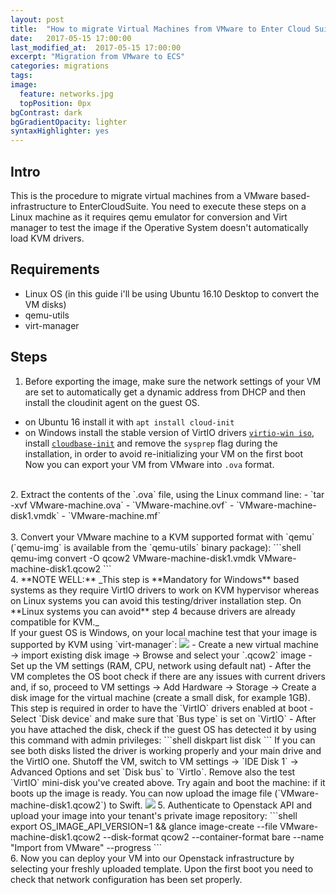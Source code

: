 ```yaml
---
layout: post
title:  "How to migrate Virtual Machines from VMware to Enter Cloud Suite"
date:   2017-05-15 17:00:00
last_modified_at:  2017-05-15 17:00:00
excerpt: "Migration from VMware to ECS"
categories: migrations
tags:
image:
  feature: networks.jpg
  topPosition: 0px
bgContrast: dark
bgGradientOpacity: lighter
syntaxHighlighter: yes
---
```


## Intro
This is the procedure to migrate virtual machines from a VMware based-infrastructure to EnterCloudSuite. 
You need to execute these steps on a Linux machine as it requires qemu emulator for conversion and Virt manager to test the image if the Operative System doesn't automatically load KVM drivers. 

## Requirements
- Linux OS (in this guide i'll be using Ubuntu 16.10 Desktop to convert the VM disks)
- qemu-utils
- virt-manager


## Steps
1. Before exporting the image, make sure the network settings of your VM are set to automatically get a dynamic address from DHCP and then install the cloudinit agent on the guest OS.<br>
  - on Ubuntu 16 install it with `apt install cloud-init`
  - on Windows install the stable version of VirtIO drivers [`virtio-win iso`](https://fedorapeople.org/groups/virt/virtio-win/direct-downloads/stable-virtio/virtio-win.iso), install [`cloudbase-init`](https://cloudbase.it/cloudbase-init/) and remove the `sysprep` flag during the installation, in order to avoid re-initializing your VM on the first boot<br>
Now you can export your VM from VMware into `.ova` format.<br>
<br>
2. Extract the contents of the `.ova` file, using the Linux command line: 
  - `tar -xvf VMware-machine.ova` 
  - `VMware-machine.ovf` 
  - `VMware-machine-disk1.vmdk`   
  - `VMware-machine.mf` 
<br>
<br>
3. Convert your VMware machine to a KVM supported format with `qemu` (`qemu-img` is available from the  `qemu-utils` binary package): 
```shell
qemu-img convert -O qcow2 VMware-machine-disk1.vmdk VMware-machine-disk1.qcow2
```
<br>   
4. **NOTE WELL:** _This step is **Mandatory for Windows** based systems as they require VirtIO drivers to work on KVM hypervisor whereas on Linux systems you can avoid this testing/driver installation step. 
On **Linux systems you can avoid** step 4 because drivers are already compatible for KVM._
<br> 
If your guest OS is Windows, on your local machine test that your image is supported by KVM using `virt-manager`:
   <img class="responsive-guide-img" src="{{ site.baseurl_posts_img }}virt-manager2.png">
   - Create a new virtual machine → import existing disk image → Browse and select your `.qcow2` image  
   - Set up the VM settings (RAM, CPU, network using default nat)  
   - After the VM completes the OS boot check if there are any issues with current drivers and, if so, proceed to VM settings → Add Hardware → Storage → Create a disk image for the virtual machine (create a small disk, for example 1GB). This step is required in order to have the `VirtIO` drivers enabled at boot
   - Select `Disk device` and make sure that `Bus type` is set on `VirtIO`
   - After you have attached the disk, check if the guest OS has detected it by using this command with admin privileges: 
    ```shell
    diskpart
    list disk
    ```
    If you can see both disks listed the driver is working properly and your main drive and the VirtIO one. 
    Shutoff the VM, switch to VM settings → `IDE Disk 1` → Advanced Options and set `Disk bus` to `VirtIo`. 
    Remove also the test `VirtIO` mini-disk you've created above.
    Try again and boot the machine: if it boots up the image is ready.
    You can now upload the image file (`VMware-machine-disk1.qcow2`) to Swift.
    <img class="responsive-guide-img" src="{{ site.baseurl_posts_img }}virt-manager.png"> 
5. Authenticate to Openstack API and upload your image into your tenant's private image repository:
```shell
export OS_IMAGE_API_VERSION=1 && glance image-create --file VMware-machine-disk1.qcow2 --disk-format qcow2  --container-format bare --name "Import from VMware" --progress
```
<br>   
6. Now you can deploy your VM into our Openstack infrastructure by selecting your freshly uploaded template.
Upon the first boot you need to check that network configuration has been set properly. <br>  

